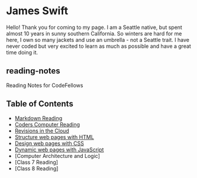 # James Swift

Hello! Thank you for coming to my page. I am a Seattle native, but spent almost 10 years in sunny southern California. So winters are hard for me here, I own so many jackets and use an umbrella - not a Seattle trait. I have never coded but very excited to learn as much as possible and have a great time doing it.

## reading-notes

Reading Notes for CodeFellows

## Table of Contents

- [Markdown Reading](learning-markdown.md)
- [Coders Computer Reading](coders-computer.md)
- [Revisions in the Cloud](revisions-and-the-cloud-notes.md)
- [Structure web pages with HTML](HTML.md)
- [Design web pages with CSS](reading-5.md)
- [Dynamic web pages with JavaScript](JavaScript.md)
- [Computer Architecture and Logic]
- [Class 7 Reading]
- [Class 8 Reading]